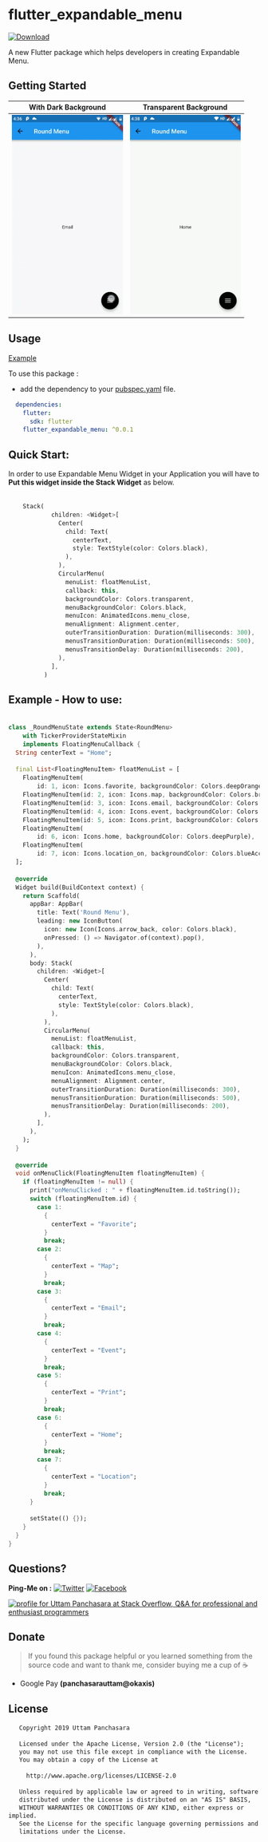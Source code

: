 # flutter_expandable_menu
[![Download](https://img.shields.io/badge/flutter_expandable_menu-0.0.1-blue.svg)](https://pub.dartlang.org/packages/flutter_expandable_menu)

A new Flutter package which helps developers in creating Expandable Menu.

## Getting Started
|         With Dark Background            |        Transparent Background            |
|-----------------------------------------|------------------------------------------|
| <img src="https://github.com/UttamPanchasara/FlutterExpandableMenu/blob/master/gif/menu_1.gif" height="400" alt="Screenshot"/> | <img src="https://github.com/UttamPanchasara/FlutterExpandableMenu/blob/master/gif/menu_2.gif" height="400" alt="Screenshot"/> |

## Usage

[Example](https://github.com/UttamPanchasara/FlutterExamples)

To use this package :

* add the dependency to your [pubspec.yaml](https://github.com/UttamPanchasara/FlutterExpandableMenu/blob/master/pubspec.yaml) file.

```yaml
  dependencies:
    flutter:
      sdk: flutter
    flutter_expandable_menu: ^0.0.1
```

## Quick Start:
In order to use Expandable Menu Widget in your Application you will have to **Put this widget inside the Stack Widget** as below.

```dart

    Stack(
            children: <Widget>[
              Center(
                child: Text(
                  centerText,
                  style: TextStyle(color: Colors.black),
                ),
              ),
              CircularMenu(
                menuList: floatMenuList,
                callback: this,
                backgroundColor: Colors.transparent,
                menuBackgroundColor: Colors.black,
                menuIcon: AnimatedIcons.menu_close,
                menuAlignment: Alignment.center,
                outerTransitionDuration: Duration(milliseconds: 300),
                menusTransitionDuration: Duration(milliseconds: 500),
                menusTransitionDelay: Duration(milliseconds: 200),
              ),
            ],
          )

```

## Example - How to use:

```dart

class _RoundMenuState extends State<RoundMenu>
    with TickerProviderStateMixin
    implements FloatingMenuCallback {
  String centerText = "Home";

  final List<FloatingMenuItem> floatMenuList = [
    FloatingMenuItem(
        id: 1, icon: Icons.favorite, backgroundColor: Colors.deepOrangeAccent),
    FloatingMenuItem(id: 2, icon: Icons.map, backgroundColor: Colors.brown),
    FloatingMenuItem(id: 3, icon: Icons.email, backgroundColor: Colors.indigo),
    FloatingMenuItem(id: 4, icon: Icons.event, backgroundColor: Colors.pink),
    FloatingMenuItem(id: 5, icon: Icons.print, backgroundColor: Colors.green),
    FloatingMenuItem(
        id: 6, icon: Icons.home, backgroundColor: Colors.deepPurple),
    FloatingMenuItem(
        id: 7, icon: Icons.location_on, backgroundColor: Colors.blueAccent),
  ];

  @override
  Widget build(BuildContext context) {
    return Scaffold(
      appBar: AppBar(
        title: Text('Round Menu'),
        leading: new IconButton(
          icon: new Icon(Icons.arrow_back, color: Colors.black),
          onPressed: () => Navigator.of(context).pop(),
        ),
      ),
      body: Stack(
        children: <Widget>[
          Center(
            child: Text(
              centerText,
              style: TextStyle(color: Colors.black),
            ),
          ),
          CircularMenu(
            menuList: floatMenuList,
            callback: this,
            backgroundColor: Colors.transparent,
            menuBackgroundColor: Colors.black,
            menuIcon: AnimatedIcons.menu_close,
            menuAlignment: Alignment.center,
            outerTransitionDuration: Duration(milliseconds: 300),
            menusTransitionDuration: Duration(milliseconds: 500),
            menusTransitionDelay: Duration(milliseconds: 200),
          ),
        ],
      ),
    );
  }

  @override
  void onMenuClick(FloatingMenuItem floatingMenuItem) {
    if (floatingMenuItem != null) {
      print("onMenuClicked : " + floatingMenuItem.id.toString());
      switch (floatingMenuItem.id) {
        case 1:
          {
            centerText = "Favorite";
          }
          break;
        case 2:
          {
            centerText = "Map";
          }
          break;
        case 3:
          {
            centerText = "Email";
          }
          break;
        case 4:
          {
            centerText = "Event";
          }
          break;
        case 5:
          {
            centerText = "Print";
          }
          break;
        case 6:
          {
            centerText = "Home";
          }
          break;
        case 7:
          {
            centerText = "Location";
          }
          break;
      }

      setState(() {});
    }
  }
}

```

## Questions?

 **Ping-Me on :**  [![Twitter](https://img.shields.io/badge/Twitter-%40UTM__Panchasara-blue.svg)](https://twitter.com/UTM_Panchasara)
[![Facebook](https://img.shields.io/badge/Facebook-Uttam%20Panchasara-blue.svg)](https://www.facebook.com/UttamPanchasara94)


 <a href="https://stackoverflow.com/users/5719935/uttam-panchasara">
<img src="https://stackoverflow.com/users/flair/5719935.png" width="208" height="58" alt="profile for Uttam Panchasara at Stack Overflow, Q&amp;A for professional and enthusiast programmers" title="profile for Uttam Panchasara at Stack Overflow, Q&amp;A for professional and enthusiast programmers">
</a>


## Donate
> If you found this package helpful or you learned something from the source code and want to thank me, consider buying me a cup of :coffee:
- Google Pay **(panchasarauttam@okaxis)**


## License

```
   Copyright 2019 Uttam Panchasara

   Licensed under the Apache License, Version 2.0 (the "License");
   you may not use this file except in compliance with the License.
   You may obtain a copy of the License at

     http://www.apache.org/licenses/LICENSE-2.0

   Unless required by applicable law or agreed to in writing, software
   distributed under the License is distributed on an "AS IS" BASIS,
   WITHOUT WARRANTIES OR CONDITIONS OF ANY KIND, either express or implied.
   See the License for the specific language governing permissions and
   limitations under the License.
```

